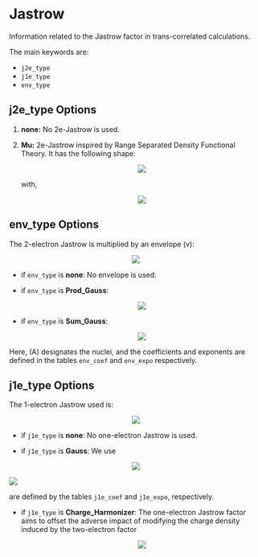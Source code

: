 # Jastrow

Information related to the Jastrow factor in trans-correlated calculations.

The main keywords are:
- `j2e_type`
- `j1e_type`
- `env_type`

## j2e_type Options

1. **none:** No 2e-Jastrow is used.

2. **Mu:** 2e-Jastrow inspired by Range Separated Density Functional Theory. It has the following shape:
   <p align="center">
      <img src="https://latex.codecogs.com/png.image?%5Cinline%20%5Clarge%20%5Cdpi%7B200%7D%5Cbg%7Bwhite%7D%5Ctau=%5Cfrac%7B1%7D%7B2%7D%5Csum_%7Bi,j%5Cneq%20i%7Du(%5Cmathbf%7Br%7D_i,%5Cmathbf%7Br%7D_j)">
   </p>
   with,
   <p align="center">
   <img src="https://latex.codecogs.com/png.image?%5Cinline%20%5Clarge%20%5Cdpi%7B200%7D%5Cbg%7Bwhite%7D%20u(%5Cmathbf%7Br%7D_1,%5Cmathbf%7Br%7D_2)=u(r_%7B12%7D)=%5Cfrac%7Br_%7B12%7D%7D%7B2%7D%5Cleft%5B1-%5Ctext%7Berf%7D(%5Cmu%20r_%7B12%7D)%5Cright%5D-%5Cfrac%7B%5Cexp%5B-(%5Cmu%20r_%7B12%7D)%5E2%5D%7D%7B2%5Csqrt%7B%5Cpi%7D%5Cmu%7D">
   </p>


## env_type Options

The 2-electron Jastrow is multiplied by an envelope \(v\):
<p align="center">
      <img src="https://latex.codecogs.com/png.image?%5Cinline%20%5Clarge%20%5Cdpi%7B200%7D%5Cbg%7Bwhite%7D%5Ctau=%5Cfrac%7B1%7D%7B2%7D%5Csum_%7Bi,j%5Cneq%20i%7Du(%5Cmathbf%7Br%7D_i,%5Cmathbf%7Br%7D_j)%5C,v(%5Cmathbf%7Br%7D_i)%5C,v(%5Cmathbf%7Br%7D_j)">
</p>

- if `env_type` is **none**: No envelope is used.

- if `env_type` is **Prod_Gauss**:
  <p align="center">
     <img src="https://latex.codecogs.com/png.image?%5Cinline%20%5Clarge%20%5Cdpi%7B200%7D%5Cbg%7Bwhite%7D%20v(%5Cmathbf%7Br%7D)=%5Cprod_%7BA%7D%5Cleft(1-e%5E%7B-%5Calpha_A(%5Cmathbf%7Br%7D-%5Cmathbf%7BR%7D_A)%5E2%7D%5Cright)">
   </p>

- if `env_type` is **Sum_Gauss**:
  <p align="center">
     <img src="https://latex.codecogs.com/png.image?%5Cinline%20%5Clarge%20%5Cdpi%7B200%7D%5Cbg%7Bwhite%7D%20v(%5Cmathbf%7Br%7D)=1-%5Csum_%7BA%7Dc_A%20e%5E%7B-%5Calpha_A(%5Cmathbf%7Br%7D-%5Cmathbf%7BR%7D_A)%5E2%7D">
  </p>

Here, \(A\) designates the nuclei, and the coefficients and exponents are defined in the tables `env_coef` and `env_expo` respectively.


## j1e_type Options

The 1-electron Jastrow used is:
<p align="center">
   <img src="https://latex.codecogs.com/png.image?%5Cinline%20%5Clarge%20%5Cdpi%7B200%7D%5Cbg%7Bwhite%7D%5Ctau=%5Csum_i%20u_%7B1e%7D(%5Cmathbf%7Br%7D_i)">
</p>

- if `j1e_type` is **none**: No one-electron Jastrow is used.

- if `j1e_type` is **Gauss**: We use
<p align="center">
   <img src="https://latex.codecogs.com/png.image?%5Cinline%20%5Clarge%20%5Cdpi%7B200%7D%5Cbg%7Bwhite%7Du_%7B1e%7D(%5Cmathbf%7Br%7D)=%5Csum_A%5Csum_%7Bp_A%7Dc_%7Bp_A%7De%5E%7B-%5Calpha_%7Bp_A%7D(%5Cmathbf%7Br%7D-%5Cmathbf%7BR%7D_A)%5E2%7D">
</p>
<img src="https://latex.codecogs.com/png.image?%5Cinline%20%5Clarge%20%5Cdpi%7B200%7D%5Cbg%7Bwhite%7D%20c_%7Bp_A%7D%5C,%5Ctext%7Band%7D%5C,%5Calpha_%7Bp_A%7D"> 

are defined by the tables `j1e_coef` and `j1e_expo`, respectively.

- if `j1e_type` is **Charge_Harmonizer**: The one-electron Jastrow factor aims to offset the adverse impact of modifying the charge density induced by the two-electron factor
  <p align="center">
     <img src="https://latex.codecogs.com/png.image?%5Cinline%20%5Clarge%20%5Cdpi%7B200%7D%5Cbg%7Bwhite%7Du_%7B1e%7D(%5Cmathbf%7Br%7D_1)=-%5Cfrac%7BN-1%7D%7B2N%7D%5C,%5Csum_%7B%5Csigma%7D%5C,%5Cint%20d%5Cmathbf%7Br%7D_2%5C,%5Crho%5E%7B%5Csigma%7D(%5Cmathbf%7Br%7D_2)%5C,u_%7B2e%7D(%5Cmathbf%7Br%7D_1,%5Cmathbf%7Br%7D_2)">
  </p>


